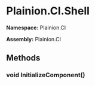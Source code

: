 
# Plainion.CI.Shell

**Namespace:** Plainion.CI

**Assembly:** Plainion.CI


## Methods

### void InitializeComponent()
